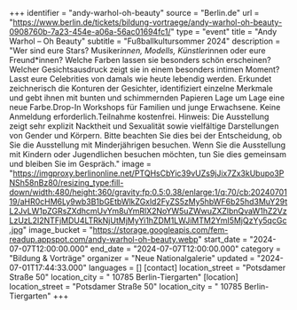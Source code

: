 +++
identifier = "andy-warhol-oh-beauty"
source = "Berlin.de"
url = "https://www.berlin.de/tickets/bildung-vortraege/andy-warhol-oh-beauty-0908760b-7a23-454e-a06a-56ac01694fc1/"
type = "event"
title = "Andy Warhol – Oh Beauty"
subtitle = "Fußballkultursommer 2024"
description = "Wer sind eure Stars? Musiker*innen, Modells, Künstler*innen oder eure Freund*innen? Welche Farben lassen sie besonders schön erscheinen? Welcher Gesichtsausdruck zeigt sie in einem besonders intimen Moment?Lasst eure Celebrities von damals wie heute lebendig werden. Erkundet zeichnerisch die Konturen der Gesichter, identifiziert einzelne Merkmale und gebt ihnen mit bunten und schimmernden Papieren Lage um Lage eine neue Farbe.Drop-In Workshops für Familien und junge Erwachsene. Keine Anmeldung erforderlich.Teilnahme kostenfrei. Hinweis: Die Ausstellung zeigt sehr explizit Nacktheit und Sexualität sowie vielfältige Darstellungen von Gender und Körpern. Bitte beachten Sie dies bei der Entscheidung, ob Sie die Ausstellung mit Minderjährigen besuchen. Wenn Sie die Ausstellung mit Kindern oder Jugendlichen besuchen möchten, tun Sie dies gemeinsam und bleiben Sie im Gespräch."
image = "https://imgproxy.berlinonline.net/PTQHsCbYic39vUZs9jJix7Zx3kUbupo3PNSh58nBz80/resizing_type:fill-down/width:480/height:360/gravity:fp:0.5:0.38/enlarge:1/q:70/cb:2024070119/aHR0cHM6Ly9wb3B1bGEtbWlkZGxld2FyZS5zMy5hbWF6b25hd3MuY29tL2JvLW1pZGRsZXdhcmUvYm8uYmRlX2NoYW5uZWwuZXZlbnQvaW1hZ2VzLzUzL2I2NTFjMDU4LTRkNjUtMjMyYi1hZDM1LWJiMTM2YmI5MjQzYy5qcGc.jpg"
image_bucket = "https://storage.googleapis.com/fem-readup.appspot.com/andy-warhol-oh-beauty.webp"
start_date = "2024-07-07T12:00:00.000"
end_date = "2024-07-07T12:00:00.000"
category = "Bildung & Vorträge"
organizer = "Neue Nationalgalerie"
updated = "2024-07-01T17:44:33.000"
languages = []
[contact]
location_street = "Potsdamer Straße 50"
location_city = " 10785 Berlin-Tiergarten"
[location]
location_street = "Potsdamer Straße 50"
location_city = " 10785 Berlin-Tiergarten"
+++